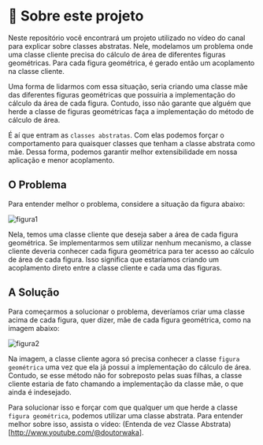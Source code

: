 # 📝 Sobre este projeto
Neste repositório você encontrará um projeto utilizado no vídeo do canal para explicar sobre classes abstratas. Nele, modelamos um problema onde uma classe cliente precisa do cálculo de área de diferentes figuras geométricas. Para cada figura geométrica, é gerado então um acoplamento na classe cliente. 

Uma forma de lidarmos com essa situação, seria criando uma classe mãe das diferentes figuras geométricas que possuiria a implementação do cálculo da área de cada figura. Contudo, isso não garante que alguém que herde a classe de figuras geométricas faça a implementação do método de cálculo de área.

É aí que entram as `classes abstratas`. Com elas podemos forçar o comportamento para quaisquer classes que tenham a classe abstrata como mãe. Dessa forma, podemos garantir melhor extensibilidade em nossa aplicação e menor acoplamento.

## O Problema

Para entender melhor o problema, considere a situação da figura abaixo:

![figura1](https://github.com/doutorwaka/abstract-class/assets/107580593/39b866e5-7a36-402b-a5f9-6ab63ad55892)

Nela, temos uma classe cliente que deseja saber a área de cada figura geométrica. Se implementarmos sem utilizar nenhum mecanismo, a classe cliente deveria conhecer cada figura geométrica para ter acesso ao cálculo de área de cada figura. Isso significa que estaríamos criando um acoplamento direto entre a classe cliente e cada uma das figuras.

## A Solução

Para começarmos a solucionar o problema, deveríamos criar uma classe acima de cada figura, quer dizer, mãe de cada figura geométrica, como na imagem abaixo:

![figura2](https://github.com/doutorwaka/abstract-class/assets/107580593/538d22ff-d83b-45fd-92e9-30ec78d4b654)

Na imagem, a classe cliente agora só precisa conhecer a classe `figura geométrica` uma vez que ela já possui a implementação do cálculo de área. Contudo, se esse método não for sobreposto pelas suas filhas, a classe cliente estaria de fato chamando a implementação da classe mãe, o que ainda é indesejado.

Para solucionar isso e forçar com que qualquer um que herde a classe `figura geométrica`, podemos utilizar uma classe abstrata. Para entender melhor sobre isso, assista o vídeo: (Entenda de vez Classe Abstrata)[http://www.youtube.com/@doutorwaka].
